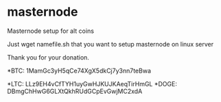 # masternode

Masternode setup for alt coins

Just wget namefile.sh that you want to setup masternode on linux server


Thank you for your donation.

*BTC: 1MamGc3yH5qCe74XgX5dkCj7y3nn7teBwa

*LTC: LLz9EH4vCfTYH1uyGwHJKUJKAeqTirHmGL
*DOGE: DBmgChHwG6GLXtQkhRUdGCpEvGwjMC2xdA
